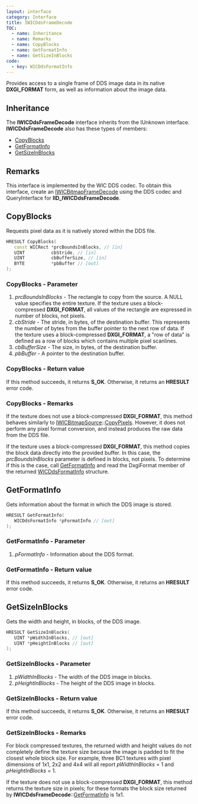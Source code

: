 ```yaml
---
layout: interface
category: Interface
title: IWICDdsFrameDecode
TOC:
  - name: Inheritance
  - name: Remarks
  - name: CopyBlocks
  - name: GetFormatInfo
  - name: GetSizeInBlocks
code:
  - key: WICDdsFormatInfo
---
```


Provides access to a single frame of DDS image data in its native **DXGI_FORMAT** form, as well as information about the image data.

## Inheritance

The **IWICDdsFrameDecode** interface inherits from the IUnknown interface.
**IWICDdsFrameDecode** also has these types of members:

- [CopyBlocks](#copyblocks)
- [GetFormatInfo](#getformatinfo)
- [GetSizeInBlocks](#getsizeinblocks)

## Remarks

[wbfd]: IWICBitmapFrameDecode

This interface is implemented by the WIC DDS codec.
To obtain this interface, create an [IWICBitmapFrameDecode][wbfd] using the DDS codec and QueryInterface for **IID_IWICDdsFrameDecode**.

## CopyBlocks

Requests pixel data as it is natively stored within the DDS file.

```cpp
HRESULT CopyBlocks(
   const WICRect *prcBoundsInBlocks, // [in]
   UINT          cbStride, // [in]
   UINT          cbBufferSize, // [in]
   BYTE          *pbBuffer // [out]
);
```

### CopyBlocks - Parameter

1. *prcBoundsInBlocks* - The rectangle to copy from the source.
   A NULL value specifies the entire texture.
   If the texture uses a block-compressed **DXGI_FORMAT**, all values of the rectangle are expressed in number of blocks, not pixels.
2. *cbStride* - The stride, in bytes, of the destination buffer.
   This represents the number of bytes from the buffer pointer to the next row of data.
   If the texture uses a block-compressed **DXGI_FORMAT**, a "row of data" is defined as a row of blocks which contains multiple pixel scanlines.
3. *cbBufferSize* - The size, in bytes, of the destination buffer.
4. *pbBuffer* - A pointer to the destination buffer.

### CopyBlocks - Return value

If this method succeeds, it returns **S_OK**.
Otherwise, it returns an **HRESULT** error code.

### CopyBlocks - Remarks

[wbs]: IWICBitmapSource
[wbs-cp]: IWICBitmapSource#copypixels
[wfi]: WICDdsFormatInfo

If the texture does not use a block-compressed **DXGI_FORMAT**, this method behaves similarly to [IWICBitmapSource][wbs]::[CopyPixels][wbs-cp].
However, it does not perform any pixel format conversion, and instead produces the raw data from the DDS file.

If the texture uses a block-compressed **DXGI_FORMAT**, this method copies the block data directly into the provided buffer.
In this case, the *prcBoundsInBlocks* parameter is defined in blocks, not pixels.
To determine if this is the case, call [GetFormatInfo](#getformatinfo) and read the DxgiFormat member of the returned [WICDdsFormatInfo][wfi] structure.

## GetFormatInfo

Gets information about the format in which the DDS image is stored.

```cpp
HRESULT GetFormatInfo(
   WICDdsFormatInfo *pFormatInfo // [out]
);
```

### GetFormatInfo - Parameter

1. *pFormatInfo* - Information about the DDS format.

### GetFormatInfo - Return value

If this method succeeds, it returns **S_OK**.
Otherwise, it returns an **HRESULT** error code.

## GetSizeInBlocks

Gets the width and height, in blocks, of the DDS image.

```cpp
HRESULT GetSizeInBlocks(
   UINT *pWidthInBlocks, // [out]
   UINT *pHeightInBlocks // [out]
);
```

### GetSizeInBlocks - Parameter

1. *pWidthInBlocks* - The width of the DDS image in blocks.
2. *pHeightInBlocks* - The height of the DDS image in blocks.

### GetSizeInBlocks - Return value

If this method succeeds, it returns **S_OK**.
Otherwise, it returns an **HRESULT** error code.

### GetSizeInBlocks - Remarks

For block compressed textures, the returned width and height values do not completely define the texture size because the image is padded to fit the closest whole block size.
For example, three BC1 textures with pixel dimensions of 1x1, 2x2 and 4x4 will all report *pWidthInBlocks* = 1 and *pHeightInBlocks* = 1.

If the texture does not use a block-compressed **DXGI_FORMAT**, this method returns the texture size in pixels;
for these formats the block size returned by **IWICDdsFrameDecode**::[GetFormatInfo](#getformatinfo) is 1x1.
